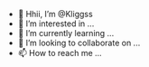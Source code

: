 - 👋 Hhii, I’m @Kliggss
- 👀 I’m interested in ...
- 🌱 I’m currently learning ...
- 💞️ I’m looking to collaborate on ...
- 📫 How to reach me ...

<!---
Kliggss/Kliggss is a ✨ special ✨ repository because its `README.md` (this file) appears on your GitHub profile.
You can click the Preview link to take a look at your changes.
--->
